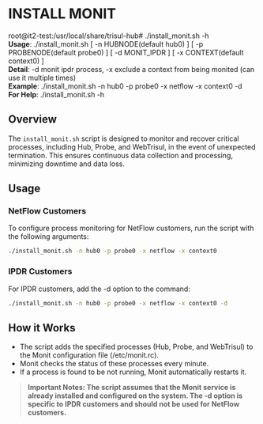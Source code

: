 #  	INSTALL MONIT

root@it2-test:/usr/local/share/trisul-hub# ./install_monit.sh -h  
**Usage**: ./install_monit.sh [ -n HUBNODE(default hub0) ] [ -p PROBENODE(default probe0) ] [ -d MONIT_IPDR ] [ -x CONTEXT(default context0) ]   
**Detail**: -d monit ipdr process, -x exclude a context from being monited (can use it multiple times)  
**Example**: ./install_monit.sh -n hub0 -p probe0 -x netflow -x context0 -d   
**For Help**: ./install_monit.sh -h  


## Overview

The `install_monit.sh` script is designed to monitor and recover critical processes, including Hub, Probe, and WebTrisul, in the event of unexpected termination. This ensures continuous data collection and processing, minimizing downtime and data loss.

## Usage

### NetFlow Customers

To configure process monitoring for NetFlow customers, run the script with the following arguments:

```bash
./install_monit.sh -n hub0 -p probe0 -x netflow -x context0
```

### IPDR Customers
For IPDR customers, add the -d option to the command:

```bash
./install_monit.sh -n hub0 -p probe0 -x netflow -x context0 -d
```
## How it Works

- The script adds the specified processes (Hub, Probe, and WebTrisul) to the Monit configuration file (/etc/monit.rc).
- Monit checks the status of these processes every minute.
- If a process is found to be not running, Monit automatically restarts it.

>**Important Notes: The script assumes that the Monit service is already installed and configured on the system. The -d option is specific to IPDR customers and should not be used for NetFlow customers.**